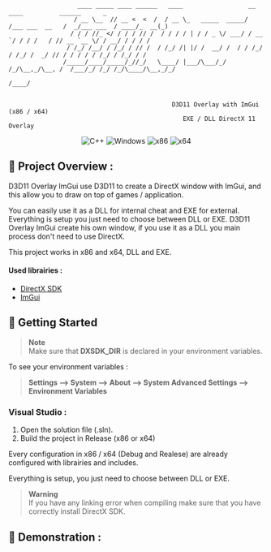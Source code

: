 ```
                   ____ _____ ____ ______   ____                  __               ____          ______      _ 
                  / __ \__  // __ <  <  /  / __ \_   _____  _____/ /___ ___  __   /  _/___ ___  / ____/_  __(_)
                 / / / //_ </ / / / // /  / / / / | / / _ \/ ___/ / __ `/ / / /   / // __ `__ \/ / __/ / / / /
                / /_/ /__/ / /_/ / // /  / /_/ /| |/ /  __/ /  / / /_/ / /_/ /  _/ // / / / / / /_/ / /_/ / / 
               /_____/____/_____/_//_/   \____/ |___/\___/_/  /_/\__,_/\__, /  /___/_/ /_/ /_/\____/\__,_/_/ 
                                                                      /____/                                             

                            
                                             D3D11 Overlay with ImGui (x86 / x64)
                                                EXE / DLL DirectX 11 Overlay 
```
<p align="center">
    <img src="https://img.shields.io/badge/language-C%2B%2B-%23f34b7d.svg?style=for-the-badge&logo=appveyor" alt="C++">
    <img src="https://img.shields.io/badge/platform-Windows-0078d7.svg?style=for-the-badge&logo=appveyor" alt="Windows">
    <img src="https://img.shields.io/badge/arch-x86-red.svg?style=for-the-badge&logo=appveyor" alt="x86">
    <img src="https://img.shields.io/badge/arch-x64-green.svg?style=for-the-badge&logo=appveyor" alt="x64">
</p>

## :open_book: Project Overview :

D3D11 Overlay ImGui use D3D11 to create a DirectX window with ImGui, and this allow you to draw on top of games / application.

You can easily use it as a DLL for internal cheat and EXE for external. Everything is setup you just need to choose between DLL or EXE. D3D11 Overlay ImGui create his own window, if you use it as a DLL you main process don't need to use DirectX.

This project works in x86 and x64, DLL and EXE.

#### Used librairies :

- [DirectX SDK](https://www.microsoft.com/en-us/download/details.aspx?id=6812)
- [ImGui](https://github.com/ocornut/imgui)

## :rocket: Getting Started

> **Note** <br>
> Make sure that **DXSDK_DIR** is declared in your environment variables.

To see your environment variables :

> **Settings --> System --> About --> System Advanced Settings --> Environment Variables**

### Visual Studio :

1. Open the solution file (.sln).
2. Build the project in Release (x86 or x64)

Every configuration in x86 / x64 (Debug and Realese) are already configured with librairies and includes.

Everything is setup, you just need to choose between DLL or EXE.

> **Warning** <br>
> If you have any linking error when compiling make sure that you have correctly install DirectX SDK.

## 🧪 Demonstration :
